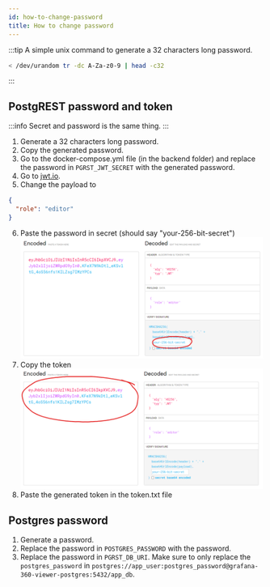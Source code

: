```yaml
---
id: how-to-change-password
title: How to change password
---
```


:::tip
A simple unix command to generate a 32 characters long password.

```bash
< /dev/urandom tr -dc A-Za-z0-9 | head -c32
```

:::

## PostgREST password and token

:::info
Secret and password is the same thing.
:::

1.  Generate a 32 characters long password.
2.  Copy the generated password.
3.  Go to the docker-compose.yml file (in the backend folder) and replace the password in `PGRST_JWT_SECRET` with the generated password.
4.  Go to [jwt.io](https://jwt.io/#debugger-io?token=eyJhbGciOiJIUzI1NiIsInR5cCI6IkpXVCJ9.eyJyb2xlIjoiZWRpdG9yIn0.KFeX7N9kDtl_eKSvltG_4oS56nfs1KILZsg7IMzYPCs).
5.  Change the payload to

```json
{
  "role": "editor"
}
```

6. Paste the password in secret (should say "your-256-bit-secret")
   ![JWT Generator](../../static/img/screenshot-jwt-generator.png)
7. Copy the token
   ![JWT Generator copy](../../static/img/screenshot-jwt-generator-copy.png)
8. Paste the generated token in the token.txt file

## Postgres password

1. Generate a password.
2. Replace the password in `POSTGRES_PASSWORD` with the password.
3. Replace the password in `PGRST_DB_URI`. Make sure to only replace the `postgres_password` in `postgres://app_user:postgres_password@grafana-360-viewer-postgres:5432/app_db`.
